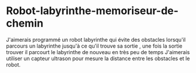 # Robot-labyrinthe-memoriseur-de-chemin
J'aimerais programmé un robot labyrinthe qui évite des obstacles lorsqu'il parcours un labyrinthe jusqu'à ce qu'il trouve sa sortie , une fois la sortie trouver il parcourt le labyrinthe de nouveau en très peu de temps
J'aimerais utiliser un capteur ultrason pour mesure la distance entre les obstacles et le robot.

